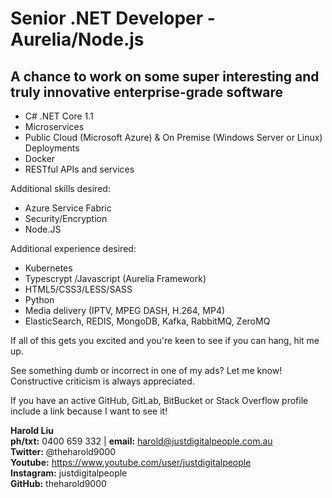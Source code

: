 Senior .NET Developer - Aurelia/Node.js
======

## A chance to work on some super interesting and truly innovative enterprise-grade software

* C# .NET Core 1.1
* Microservices
* Public Cloud (Microsoft Azure) & On Premise (Windows Server or Linux) Deployments
* Docker
* RESTful APIs and services

Additional skills desired:

* Azure Service Fabric
* Security/Encryption
* Node.JS

Additional experience desired:

* Kubernetes
* Typescrypt /Javascript (Aurelia Framework)
* HTML5/CSS3/LESS/SASS
* Python
* Media delivery (IPTV, MPEG DASH, H.264, MP4)
* ElasticSearch, REDIS, MongoDB, Kafka, RabbitMQ, ZeroMQ

If all of this gets you excited and you're keen to see if you can hang, hit me up.

See something dumb or incorrect in one of my ads? Let me know! Constructive criticism is always appreciated.

If you have an active GitHub, GitLab, BitBucket or Stack Overflow profile include a link because I want to see it!

**Harold Liu**</br>
**ph/txt:** 0400 659 332 | **email:** harold@justdigitalpeople.com.au</br>
**Twitter:** @theharold9000</br>
**Youtube:** <https://www.youtube.com/user/justdigitalpeople></br>
**Instagram:** justdigitalpeople</br>
**GitHub:** theharold9000</br>